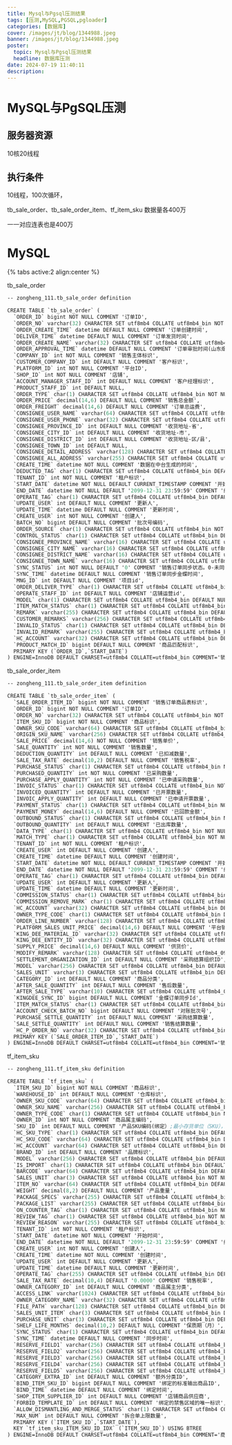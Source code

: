 ```yaml
---
title: Mysql与Pgsql压测结果
tags: [压测,MySQL,PGSQL,pgloader]
categories: [数据库]
cover: /images/jt/blog/1344988.jpeg
banner: /images/jt/blog/1344988.jpeg
poster:
  topic: Mysql与Pgsql压测结果
  headline: 数据库压测
date: 2024-07-19 11:40:11
description:
---
```

# MySQL与PgSQL压测

## 服务器资源

10核20线程

## 执行条件

10线程，100次循环，

tb_sale_order、tb_sale_order_item、tf_item_sku 数据量各400万

一一对应连表也是400万

# MySQL
{% tabs active:2 align:center %}

<!-- tab MySQL表信息 -->
tb_sale_order

~~~scheme
-- zongheng_111.tb_sale_order definition

CREATE TABLE `tb_sale_order` (
  `ORDER_ID` bigint NOT NULL COMMENT '订单ID',
  `ORDER_NO` varchar(32) CHARACTER SET utf8mb4 COLLATE utf8mb4_bin NOT NULL COMMENT '订单编号',
  `ORDER_CREATE_TIME` datetime DEFAULT NULL COMMENT '订单创建时间',
  `DELIVER_TIME` datetime DEFAULT NULL COMMENT '订单发货时间',
  `ORDER_CREATE_NAME` varchar(32) CHARACTER SET utf8mb4 COLLATE utf8mb4_bin DEFAULT NULL COMMENT '订单创建人名称',
  `ORDER_APPROVAL_TIME` datetime DEFAULT NULL COMMENT '订单审批时间(山东烟草)',
  `COMPANY_ID` int NOT NULL COMMENT '销售主体标识',
  `CUSTOMER_COMPANY_ID` int DEFAULT NULL COMMENT '客户标识',
  `PLATFORM_ID` int NOT NULL COMMENT '平台ID',
  `SHOP_ID` int NOT NULL COMMENT '店铺',
  `ACCOUNT_MANAGER_STAFF_ID` int DEFAULT NULL COMMENT '客户经理标识',
  `PRODUCT_STAFF_ID` int DEFAULT NULL,
  `ORDER_TYPE` char(1) CHARACTER SET utf8mb4 COLLATE utf8mb4_bin NOT NULL COMMENT '订单类型',
  `ORDER_PRICE` decimal(14,6) DEFAULT NULL COMMENT '销售总金额',
  `ORDER_FREIGHT` decimal(14,6) DEFAULT NULL COMMENT '订单总运费',
  `CONSIGNEE_USER_NAME` varchar(64) CHARACTER SET utf8mb4 COLLATE utf8mb4_bin NOT NULL COMMENT '收货人姓名',
  `CONSIGNEE_USER_PHONE` varchar(32) CHARACTER SET utf8mb4 COLLATE utf8mb4_bin NOT NULL COMMENT '收货人联系电话',
  `CONSIGNEE_PROVINCE_ID` int DEFAULT NULL COMMENT '收货地址-省',
  `CONSIGNEE_CITY_ID` int DEFAULT NULL COMMENT '收货地址-市',
  `CONSIGNEE_DISTRICT_ID` int DEFAULT NULL COMMENT '收货地址-区/县',
  `CONSIGNEE_TOWN_ID` int DEFAULT NULL,
  `CONSIGNEE_DETAIL_ADDRESS` varchar(128) CHARACTER SET utf8mb4 COLLATE utf8mb4_bin DEFAULT NULL COMMENT '收货地址-详细地址',
  `CONSIGNEE_ALL_ADDRESS` varchar(255) CHARACTER SET utf8mb4 COLLATE utf8mb4_bin DEFAULT NULL COMMENT '收货地址全拼',
  `CREATE_TIME` datetime NOT NULL COMMENT '数据在中台生成的时间',
  `DEDUCTED_TAG` char(1) CHARACTER SET utf8mb4 COLLATE utf8mb4_bin DEFAULT NULL COMMENT '被扣减标记;0:未被扣减 1:已被扣减',
  `TENANT_ID` int NOT NULL COMMENT '租户标识',
  `START_DATE` datetime NOT NULL DEFAULT CURRENT_TIMESTAMP COMMENT '开始时间',
  `END_DATE` datetime NOT NULL DEFAULT '2099-12-31 23:59:59' COMMENT '结束时间',
  `OPERATE_TAG` char(1) CHARACTER SET utf8mb4 COLLATE utf8mb4_bin DEFAULT NULL COMMENT '操作标记',
  `UPDATE_USER` int DEFAULT NULL COMMENT '更新人',
  `UPDATE_TIME` datetime DEFAULT NULL COMMENT '更新时间',
  `CREATE_USER` int NOT NULL COMMENT '创建人',
  `BATCH_NO` bigint DEFAULT NULL COMMENT '批次号编码',
  `ORDER_SOURCE` char(1) CHARACTER SET utf8mb4 COLLATE utf8mb4_bin NOT NULL DEFAULT '0' COMMENT '订单来源',
  `CONTROL_STATUS` char(1) CHARACTER SET utf8mb4 COLLATE utf8mb4_bin DEFAULT '0' COMMENT '订单状态',
  `CONSIGNEE_PROVINCE_NAME` varchar(16) CHARACTER SET utf8mb4 COLLATE utf8mb4_bin DEFAULT NULL COMMENT '省-名称',
  `CONSIGNEE_CITY_NAME` varchar(16) CHARACTER SET utf8mb4 COLLATE utf8mb4_bin DEFAULT NULL COMMENT '城市-名称',
  `CONSIGNEE_DISTRICT_NAME` varchar(16) CHARACTER SET utf8mb4 COLLATE utf8mb4_bin DEFAULT NULL COMMENT '区/县-名称',
  `CONSIGNEE_TOWN_NAME` varchar(16) CHARACTER SET utf8mb4 COLLATE utf8mb4_bin DEFAULT NULL COMMENT '街道-名称',
  `SYNC_STATUS` int NOT NULL DEFAULT '0' COMMENT '销售订单同步状态。0-未同步  1-已同步',
  `SYNC_TIME` datetime DEFAULT NULL COMMENT '销售订单同步金蝶时间',
  `MNG_ID` int DEFAULT NULL COMMENT '项目id',
  `ORDER_DELIVER_TYPE` char(1) CHARACTER SET utf8mb4 COLLATE utf8mb4_bin DEFAULT NULL COMMENT '订单销售类型：0-直运单; 1-标准销售单',
  `OPERATE_STAFF_ID` int DEFAULT NULL COMMENT '店铺运营id',
  `MODEL` char(1) CHARACTER SET utf8mb4 COLLATE utf8mb4_bin DEFAULT NULL COMMENT '模式',
  `ITEM_MATCH_STATUS` char(1) CHARACTER SET utf8mb4 COLLATE utf8mb4_bin DEFAULT '1' COMMENT '商品匹配状态：0-未匹配  1-已匹配',
  `REMARK` varchar(255) CHARACTER SET utf8mb4 COLLATE utf8mb4_bin DEFAULT NULL COMMENT '备注说明',
  `CUSTOMER_REMARKS` varchar(256) CHARACTER SET utf8mb4 COLLATE utf8mb4_bin DEFAULT NULL COMMENT '客户备注',
  `INVALID_STATUS` char(1) CHARACTER SET utf8mb4 COLLATE utf8mb4_bin DEFAULT '1' COMMENT '销售订单作废状态：0-作废  1-正常',
  `INVALID_REMARK` varchar(255) CHARACTER SET utf8mb4 COLLATE utf8mb4_bin DEFAULT NULL COMMENT '作废说明',
  `HC_ACCOUNT` varchar(32) CHARACTER SET utf8mb4 COLLATE utf8mb4_bin DEFAULT NULL COMMENT '慧采账号',
  `PRODUCT_MATCH_ID` bigint DEFAULT NULL COMMENT '商品匹配标识',
  PRIMARY KEY (`ORDER_ID`,`START_DATE`)
) ENGINE=InnoDB DEFAULT CHARSET=utf8mb4 COLLATE=utf8mb4_bin COMMENT='销售订单';
~~~

tb_sale_order_item

~~~scheme
-- zongheng_111.tb_sale_order_item definition

CREATE TABLE `tb_sale_order_item` (
  `SALE_ORDER_ITEM_ID` bigint NOT NULL COMMENT '销售订单商品表标识',
  `ORDER_ID` bigint NOT NULL COMMENT '订单ID',
  `ORDER_NO` varchar(32) CHARACTER SET utf8mb4 COLLATE utf8mb4_bin NOT NULL COMMENT '订单编号',
  `ITEM_SKU_ID` bigint NOT NULL COMMENT '商品标识',
  `OWNER_SKU_CODE` varchar(64) CHARACTER SET utf8mb4 COLLATE utf8mb4_bin DEFAULT NULL COMMENT '商品编码',
  `ORIGIN_SKU_NAME` varchar(256) CHARACTER SET utf8mb4 COLLATE utf8mb4_bin DEFAULT NULL COMMENT '原商品名称',
  `SALE_PRICE` decimal(14,6) NOT NULL COMMENT '销售单价',
  `SALE_QUANTITY` int NOT NULL COMMENT '销售数量',
  `DEDUCTION_QUANTITY` int DEFAULT NULL COMMENT '已扣减数量',
  `SALE_TAX_RATE` decimal(10,2) DEFAULT NULL COMMENT '销售税率',
  `PURCHASE_STATUS` char(1) CHARACTER SET utf8mb4 COLLATE utf8mb4_bin NOT NULL COMMENT '采购状态',
  `PURCHASED_QUANTITY` int NOT NULL COMMENT '已采购数量',
  `PURCHASE_APPLY_QUANTITY` int NOT NULL COMMENT '已申请采购数量',
  `INVOIC_STATUS` char(1) CHARACTER SET utf8mb4 COLLATE utf8mb4_bin NOT NULL COMMENT '开票状态',
  `INVOICED_QUANTITY` int DEFAULT NULL COMMENT '已开票数量',
  `INVOIC_APPLY_QUANTITY` int DEFAULT NULL COMMENT '已申请开票数量',
  `PAYMENT_STATUS` char(1) CHARACTER SET utf8mb4 COLLATE utf8mb4_bin NOT NULL COMMENT '回款状态',
  `PAYMENT_MONEY` decimal(14,6) DEFAULT NULL COMMENT '已回款金额',
  `OUTBOUND_STATUS` char(1) CHARACTER SET utf8mb4 COLLATE utf8mb4_bin NOT NULL COMMENT '出库状态',
  `OUTBOUND_QUANTITY` int DEFAULT NULL COMMENT '已出库数量',
  `DATA_TYPE` char(1) CHARACTER SET utf8mb4 COLLATE utf8mb4_bin NOT NULL COMMENT '商品来源类型;1.订单自带 2.补充采购',
  `MATCH_TYPE` char(1) CHARACTER SET utf8mb4 COLLATE utf8mb4_bin NOT NULL DEFAULT '0' COMMENT '店铺商品匹配类型 0-无供应商商品匹配   1-有供应商商品匹配   2-慧采商品只有当这个值为2时hc_account才有值',
  `TENANT_ID` int NOT NULL COMMENT '租户标识',
  `CREATE_USER` int DEFAULT NULL COMMENT '创建人',
  `CREATE_TIME` datetime DEFAULT NULL COMMENT '创建时间',
  `START_DATE` datetime NOT NULL DEFAULT CURRENT_TIMESTAMP COMMENT '开始时间',
  `END_DATE` datetime NOT NULL DEFAULT '2099-12-31 23:59:59' COMMENT '结束时间',
  `OPERATE_TAG` char(1) CHARACTER SET utf8mb4 COLLATE utf8mb4_bin DEFAULT NULL COMMENT '操作标记',
  `UPDATE_USER` int DEFAULT NULL COMMENT '更新人',
  `UPDATE_TIME` datetime DEFAULT NULL COMMENT '更新时间',
  `COMMISSION_STATUS` char(1) CHARACTER SET utf8mb4 COLLATE utf8mb4_bin DEFAULT '1' COMMENT '提成状态',
  `COMMISSION_REMOVE_MARK` char(1) CHARACTER SET utf8mb4 COLLATE utf8mb4_bin DEFAULT '0' COMMENT '提成剔除标记',
  `HC_ACCOUNT` varchar(32) CHARACTER SET utf8mb4 COLLATE utf8mb4_bin DEFAULT NULL COMMENT '慧采账号',
  `OWNER_TYPE_CODE` char(1) CHARACTER SET utf8mb4 COLLATE utf8mb4_bin DEFAULT NULL COMMENT '商品属主类型',
  `ORDER_LINE_NUMBER` varchar(128) CHARACTER SET utf8mb4 COLLATE utf8mb4_bin DEFAULT NULL COMMENT '订单行号',
  `PLATFORM_SALES_UNIT_PRICE` decimal(14,6) DEFAULT NULL COMMENT '平台销售单价',
  `KING_DEE_MATERIAL_ID` varchar(32) CHARACTER SET utf8mb4 COLLATE utf8mb4_bin DEFAULT NULL COMMENT '金蝶销售订单物料唯一主键',
  `KING_DEE_ENTITY_ID` varchar(32) CHARACTER SET utf8mb4 COLLATE utf8mb4_bin DEFAULT NULL COMMENT '金蝶分录行唯一编码',
  `SUPPLY_PRICE` decimal(14,6) DEFAULT NULL COMMENT '供货价',
  `MODIFY_REMARK` varchar(128) CHARACTER SET utf8mb4 COLLATE utf8mb4_0900_ai_ci DEFAULT NULL COMMENT '修改总价的商品记录下总价',
  `SETTLEMENT_ORGANIZATION_ID` int DEFAULT NULL COMMENT '采购结算组织ID',
  `MODEL` varchar(256) CHARACTER SET utf8mb4 COLLATE utf8mb4_bin DEFAULT NULL COMMENT '型号/规格',
  `SALES_UNIT` varchar(3) CHARACTER SET utf8mb4 COLLATE utf8mb4_bin DEFAULT NULL COMMENT '基本单位',
  `CATEGORY_ID` int DEFAULT NULL COMMENT '商品分类',
  `AFTER_SALE_QUANTITY` int DEFAULT NULL COMMENT '售后数量',
  `AFTER_SALE_TYPE` varchar(10) CHARACTER SET utf8mb4 COLLATE utf8mb4_0900_ai_ci DEFAULT NULL COMMENT 'SEND:补货,RETURN:退回',
  `KINGDEE_SYNC_ID` bigint DEFAULT NULL COMMENT '金蝶订单同步Id',
  `ITEM_MATCH_STATUS` char(1) CHARACTER SET utf8mb4 COLLATE utf8mb4_bin DEFAULT '1' COMMENT '商品匹配状态：0-未匹配  1-已匹配',
  `ACCOUNT_CHECK_BATCH_NO` bigint DEFAULT NULL COMMENT '对账批次号',
  `PURCHASE_SETTLE_QUANTITY` int DEFAULT NULL COMMENT '采购结算数量',
  `SALE_SETTLE_QUANTITY` int DEFAULT NULL COMMENT '销售结算数量',
  `HC_P_ORDER_NO` varchar(32) CHARACTER SET utf8mb4 COLLATE utf8mb4_bin DEFAULT NULL COMMENT '慧采父订单编号',
  PRIMARY KEY (`SALE_ORDER_ITEM_ID`,`START_DATE`)
) ENGINE=InnoDB DEFAULT CHARSET=utf8mb4 COLLATE=utf8mb4_bin COMMENT='销售订单商品';
~~~

tf_item_sku

~~~scheme
-- zongheng_111.tf_item_sku definition

CREATE TABLE `tf_item_sku` (
  `ITEM_SKU_ID` bigint NOT NULL COMMENT '商品标识',
  `WAREHOUSE_ID` int DEFAULT NULL COMMENT '仓库标识',
  `OWNER_SKU_CODE` varchar(64) CHARACTER SET utf8mb4 COLLATE utf8mb4_bin DEFAULT NULL COMMENT '商品编码（属主定义）',
  `OWNER_SKU_NAME` varchar(256) CHARACTER SET utf8mb4 COLLATE utf8mb4_bin NOT NULL COMMENT '商品名称（属主定义）',
  `OWNER_TYPE_CODE` char(1) CHARACTER SET utf8mb4 COLLATE utf8mb4_bin NOT NULL COMMENT '商品属主类型',
  `OWNER_ID` int NOT NULL COMMENT '商品属主编码',
  `SKU_ID` int DEFAULT NULL COMMENT '产品SKU编码(绑定）;最小存货单位（SKU），全称为Stock Keeping Unit，即库存进出计量的基本单元',
  `HC_SKU_TYPE` char(1) CHARACTER SET utf8mb4 COLLATE utf8mb4_bin DEFAULT '0' COMMENT '是否慧采商品，0否 1是',
  `HC_SKU_CODE` varchar(64) CHARACTER SET utf8mb4 COLLATE utf8mb4_bin DEFAULT NULL COMMENT '慧采商品编码',
  `HC_ACCOUNT` varchar(64) CHARACTER SET utf8mb4 COLLATE utf8mb4_bin DEFAULT '0' COMMENT '慧采账号',
  `BRAND_ID` int DEFAULT NULL COMMENT '品牌标识',
  `MODEL` varchar(256) CHARACTER SET utf8mb4 COLLATE utf8mb4_bin DEFAULT NULL COMMENT '型号',
  `IS_IMPORT` char(1) CHARACTER SET utf8mb4 COLLATE utf8mb4_bin DEFAULT NULL COMMENT '是否进口',
  `BARCODE` varchar(64) CHARACTER SET utf8mb4 COLLATE utf8mb4_bin DEFAULT NULL COMMENT '产品条形码',
  `SALES_UNIT` char(3) CHARACTER SET utf8mb4 COLLATE utf8mb4_bin NOT NULL COMMENT '基本单位',
  `ITEM_NO` varchar(64) CHARACTER SET utf8mb4 COLLATE utf8mb4_bin DEFAULT NULL COMMENT '货号',
  `WEIGHT` decimal(8,2) DEFAULT NULL COMMENT '产品重量',
  `PACKAGE_SPECS` varchar(255) CHARACTER SET utf8mb4 COLLATE utf8mb4_bin DEFAULT NULL COMMENT '包装规格',
  `PACKAGE_LIST` varchar(255) CHARACTER SET utf8mb4 COLLATE utf8mb4_bin DEFAULT NULL COMMENT '包装清单',
  `ON_COUNTER_TAG` char(1) CHARACTER SET utf8mb4 COLLATE utf8mb4_bin NOT NULL DEFAULT '1' COMMENT '上柜状态',
  `REVIEW_TAG` char(1) CHARACTER SET utf8mb4 COLLATE utf8mb4_bin NOT NULL COMMENT '审核状态',
  `REVIEW_REASON` varchar(255) CHARACTER SET utf8mb4 COLLATE utf8mb4_bin DEFAULT NULL COMMENT '审核原因;配置CONFIG_LIST',
  `TENANT_ID` int NOT NULL COMMENT '租户标识',
  `START_DATE` datetime NOT NULL COMMENT '开始时间',
  `END_DATE` datetime NOT NULL DEFAULT '2099-12-31 23:59:59' COMMENT '结束时间',
  `CREATE_USER` int NOT NULL COMMENT '创建人',
  `CREATE_TIME` datetime NOT NULL COMMENT '创建时间',
  `UPDATE_USER` int DEFAULT NULL COMMENT '更新人',
  `UPDATE_TIME` datetime DEFAULT NULL COMMENT '更新时间',
  `OPERATE_TAG` char(255) CHARACTER SET utf8mb4 COLLATE utf8mb4_bin DEFAULT NULL COMMENT '操作标记;1:新增，2修改 3：新增后即删除 4：修改后删除',
  `SALE_TAX_RATE` decimal(10,4) DEFAULT '0.0000' COMMENT '销售税率',
  `OWNER_CATEGORY_ID` int DEFAULT NULL COMMENT '商品属主分类',
  `ACCESS_LINK` varchar(1024) CHARACTER SET utf8mb4 COLLATE utf8mb4_bin DEFAULT NULL COMMENT '访问链接',
  `OWNER_CATEGORY_NAME` varchar(32) CHARACTER SET utf8mb4 COLLATE utf8mb4_bin DEFAULT NULL COMMENT '商品属主分类名称',
  `FILE_PATH` varchar(128) CHARACTER SET utf8mb4 COLLATE utf8mb4_bin DEFAULT NULL COMMENT '商品图片',
  `SALES_UNIT_ITEM` char(3) CHARACTER SET utf8mb4 COLLATE utf8mb4_bin DEFAULT NULL COMMENT '销售单位',
  `PURCHASE_UNIT` char(3) CHARACTER SET utf8mb4 COLLATE utf8mb4_bin DEFAULT NULL COMMENT '采购单位',
  `SHELF_LIFE_MONTHS` decimal(10,2) DEFAULT NULL COMMENT '保质期（月）',
  `SYNC_STATUS` char(1) CHARACTER SET utf8mb4 COLLATE utf8mb4_bin DEFAULT '0' COMMENT '同步状态 0未同步 1已同步',
  `SYNC_TIME` datetime DEFAULT NULL COMMENT '同步时间',
  `RESERVE_FIELD1` varchar(256) CHARACTER SET utf8mb4 COLLATE utf8mb4_bin DEFAULT NULL COMMENT '预留字段1',
  `RESERVE_FIELD2` varchar(256) CHARACTER SET utf8mb4 COLLATE utf8mb4_bin DEFAULT NULL COMMENT '预留字段2',
  `RESERVE_FIELD3` varchar(256) CHARACTER SET utf8mb4 COLLATE utf8mb4_bin DEFAULT NULL COMMENT '预留字段3',
  `RESERVE_FIELD4` varchar(256) CHARACTER SET utf8mb4 COLLATE utf8mb4_bin DEFAULT NULL COMMENT '预留字段4',
  `RESERVE_FIELD5` varchar(256) CHARACTER SET utf8mb4 COLLATE utf8mb4_bin DEFAULT NULL COMMENT '预留字段5',
  `CATEGORY_EXTRA_ID` int DEFAULT NULL COMMENT '额外分类ID',
  `BIND_ITEM_SKU_ID` bigint DEFAULT NULL COMMENT '绑定的标准输出商品ID',
  `BIND_TIME` datetime DEFAULT NULL COMMENT '绑定时间',
  `SHOP_ITEM_SUPPLIER_ID` int DEFAULT NULL COMMENT '店铺商品供应商',
  `FORBID_TEMPLATE_ID` int DEFAULT NULL COMMENT '绑定的禁售区域的唯一标识',
  `ALLOW_DISMANTLING_AND_MERGE_STATUS` char(1) CHARACTER SET utf8mb4 COLLATE utf8mb4_bin DEFAULT '0' COMMENT '拆合单规则是否允许：1-允许，0-不允许',
  `MAX_NUM` int DEFAULT NULL COMMENT '拆合单上限数量',
  PRIMARY KEY (`ITEM_SKU_ID`,`START_DATE`),
  KEY `tf_item_sku_ITEM_SKU_ID_IDX` (`ITEM_SKU_ID`) USING BTREE
) ENGINE=InnoDB DEFAULT CHARSET=utf8mb4 COLLATE=utf8mb4_bin COMMENT='商品SKU信息表;';
~~~

<!-- tab MySQL执行语句 ->
新·中台#(tb_sale_order)#分页查询

```sql
select
    ORDER_ID,
    ORDER_NO,
    ORDER_CREATE_TIME,
    DELIVER_TIME,
    ORDER_CREATE_NAME,
    ORDER_APPROVAL_TIME,
     COMPANY_ID,
     CUSTOMER_COMPANY_ID,
     PLATFORM_ID, SHOP_ID,
     ACCOUNT_MANAGER_STAFF_ID,
     PRODUCT_STAFF_ID,
     ORDER_TYPE,
     ORDER_PRICE
from tb_sale_order
limit 0,500;
```

新·中台#(tb_sale_order)#条件查询

```sql
select
    ORDER_ID,
    ORDER_NO,
    ORDER_CREATE_TIME,
    DELIVER_TIME,
    ORDER_CREATE_NAME,
    ORDER_APPROVAL_TIME,
     COMPANY_ID,
     CUSTOMER_COMPANY_ID,
     PLATFORM_ID, SHOP_ID,
     ACCOUNT_MANAGER_STAFF_ID,
     PRODUCT_STAFF_ID,
     ORDER_TYPE,
     ORDER_PRICE
from tb_sale_order tso
where tso.ORDER_ID = 100023;
```

新·中台#(tb_sale_order、tb_sale_order_item、tf_item_sku)#连表分页查询

```sql
select
    tso.ORDER_ID ,
    tso.ORDER_CREATE_NAME ,
    tso.START_DATE ,
    tsoi.SALE_ORDER_ITEM_ID ,
    tsoi.SALE_PRICE ,
    tsoi.SALE_QUANTITY ,
    tsoi.START_DATE ,
    tis.ITEM_SKU_ID ,
    tis.OWNER_SKU_NAME ,
    tis.START_DATE
from tb_sale_order tso
left join tb_sale_order_item tsoi on tso.ORDER_ID = tsoi.ORDER_ID
left join tf_item_sku tis on tsoi.ITEM_SKU_ID = tis.ITEM_SKU_ID
limit 0,1000;
```

<!-- tab MySQL执行结果 ->
| label                                                        | 样本 | 平均值 ms | 最小值 ms | 最大值 ms | 标准偏差           | 异常% | 吞吐量             | 接收 KB/sec        | 发送 KB/sec | 平均字节数 |
| ------------------------------------------------------------ | ---- | --------- | --------- | --------- | ------------------ | ----- | ------------------ | ------------------ | ----------- | ---------- |
| 新·中台#(tb_sale_order)#分页查询                             | 1000 | 5         | 2         | 431       | 19.89454495584154  | 0.0   | 2.4540539744631147 | 124.84759941372651 | 0.0         | 52095.0    |
| 新·中台#(tb_sale_order)#条件查询                             | 1000 | 0         | 0         | 4         | 0.4020149250960716 | 0.0   | 2.4567006510256726 | 0.74372773615035   | 0.0         | 310.0      |
| 新·中台#(tb_sale_order、tb_sale_order_item、tf_item_sku)#连表分页查询 | 1000 | 4047      | 3496      | 5816      | 372.96866342897783 | 0.0   | 2.435798442550476  | 263.58479044826    | 0.0         | 110810.0   |
| 总体                                                         | 3000 | 1351      | 0         | 5816      | 1918.7305292496276 | 0.0   | 7.299518718399167  | 387.8225740961979  | 0.0         | 54405.0    |
{% endtabs %}
# PgSQL
{% tabs active:2 align:center %}

<!-- tab PgSQL表信息 ->
tb_sale_order

~~~scheme
-- zongheng_111.tb_sale_order definition

-- Drop table

-- DROP TABLE zongheng_111.tb_sale_order;

CREATE TABLE zongheng_111.tb_sale_order (
	order_id int8 NOT NULL,
	order_no varchar(32) NOT NULL,
	order_create_time timestamptz NULL,
	deliver_time timestamptz NULL,
	order_create_name varchar(32) NULL,
	order_approval_time timestamptz NULL,
	company_id int4 NOT NULL,
	customer_company_id int4 NULL,
	platform_id int4 NOT NULL,
	shop_id int4 NOT NULL,
	account_manager_staff_id int4 NULL,
	product_staff_id int4 NULL,
	order_type bpchar(1) NOT NULL,
	order_price numeric(14, 6) NULL,
	order_freight numeric(14, 6) NULL,
	consignee_user_name varchar(64) NOT NULL,
	consignee_user_phone varchar(32) NOT NULL,
	consignee_province_id int4 NULL,
	consignee_city_id int4 NULL,
	consignee_district_id int4 NULL,
	consignee_town_id int4 NULL,
	consignee_detail_address varchar(128) NULL,
	consignee_all_address varchar(255) NULL,
	create_time timestamptz NOT NULL,
	deducted_tag bpchar(1) NULL,
	tenant_id int4 NOT NULL,
	start_date timestamptz NOT NULL DEFAULT CURRENT_TIMESTAMP,
	end_date timestamptz NOT NULL DEFAULT '2099-12-31 23:59:59+08'::timestamp with time zone,
	operate_tag bpchar(1) NULL,
	update_user int4 NULL,
	update_time timestamptz NULL,
	create_user int4 NOT NULL,
	batch_no int8 NULL,
	order_source bpchar(1) NOT NULL DEFAULT '0'::bpchar,
	control_status bpchar(1) NULL DEFAULT '0'::bpchar,
	consignee_province_name varchar(16) NULL,
	consignee_city_name varchar(16) NULL,
	consignee_district_name varchar(16) NULL,
	consignee_town_name varchar(16) NULL,
	sync_status int4 NOT NULL DEFAULT 0,
	sync_time timestamptz NULL,
	mng_id int4 NULL,
	order_deliver_type bpchar(1) NULL,
	operate_staff_id int4 NULL,
	model bpchar(1) NULL,
	item_match_status bpchar(1) NULL DEFAULT '1'::bpchar,
	remark varchar(255) NULL,
	customer_remarks varchar(256) NULL,
	invalid_status bpchar(1) NULL DEFAULT '1'::bpchar,
	invalid_remark varchar(255) NULL,
	hc_account varchar(32) NULL,
	product_match_id int8 NULL,
	CONSTRAINT idx_19683_primary PRIMARY KEY (order_id, start_date)
);
~~~

tb_sale_order_item

~~~scheme
-- zongheng_111.tb_sale_order_item definition

-- Drop table

-- DROP TABLE zongheng_111.tb_sale_order_item;

CREATE TABLE zongheng_111.tb_sale_order_item (
	sale_order_item_id int8 NOT NULL,
	order_id int8 NOT NULL,
	order_no varchar(32) NOT NULL,
	item_sku_id int8 NOT NULL,
	owner_sku_code varchar(64) NULL,
	origin_sku_name varchar(256) NULL,
	sale_price numeric(14, 6) NOT NULL,
	sale_quantity int4 NOT NULL,
	deduction_quantity int4 NULL,
	sale_tax_rate numeric(10, 2) NULL,
	purchase_status bpchar(1) NOT NULL,
	purchased_quantity int4 NOT NULL,
	purchase_apply_quantity int4 NOT NULL,
	invoic_status bpchar(1) NOT NULL,
	invoiced_quantity int4 NULL,
	invoic_apply_quantity int4 NULL,
	payment_status bpchar(1) NOT NULL,
	payment_money numeric(14, 6) NULL,
	outbound_status bpchar(1) NOT NULL,
	outbound_quantity int4 NULL,
	data_type bpchar(1) NOT NULL,
	match_type bpchar(1) NOT NULL DEFAULT '0'::bpchar,
	tenant_id int4 NOT NULL,
	create_user int4 NULL,
	create_time timestamptz NULL,
	start_date timestamptz NOT NULL DEFAULT CURRENT_TIMESTAMP,
	end_date timestamptz NOT NULL DEFAULT '2099-12-31 23:59:59+08'::timestamp with time zone,
	operate_tag bpchar(1) NULL,
	update_user int4 NULL,
	update_time timestamptz NULL,
	commission_status bpchar(1) NULL DEFAULT '1'::bpchar,
	commission_remove_mark bpchar(1) NULL DEFAULT '0'::bpchar,
	hc_account varchar(32) NULL,
	owner_type_code bpchar(1) NULL,
	order_line_number varchar(128) NULL,
	platform_sales_unit_price numeric(14, 6) NULL,
	king_dee_material_id varchar(32) NULL,
	king_dee_entity_id varchar(32) NULL,
	supply_price numeric(14, 6) NULL,
	modify_remark varchar(128) NULL,
	settlement_organization_id int4 NULL,
	model varchar(256) NULL,
	sales_unit varchar(3) NULL,
	category_id int4 NULL,
	after_sale_quantity int4 NULL,
	after_sale_type varchar(10) NULL,
	kingdee_sync_id int8 NULL,
	item_match_status bpchar(1) NULL DEFAULT '1'::bpchar,
	account_check_batch_no int8 NULL,
	purchase_settle_quantity int4 NULL,
	sale_settle_quantity int4 NULL,
	hc_p_order_no varchar(32) NULL,
	CONSTRAINT idx_19695_primary PRIMARY KEY (sale_order_item_id, start_date)
);
~~~

tf_item_sku

~~~scheme
-- zongheng_111.tf_item_sku definition

-- Drop table

-- DROP TABLE zongheng_111.tf_item_sku;

CREATE TABLE zongheng_111.tf_item_sku (
	item_sku_id int8 NOT NULL,
	warehouse_id int4 NULL,
	owner_sku_code varchar(64) NULL,
	owner_sku_name varchar(256) NOT NULL,
	owner_type_code bpchar(1) NOT NULL,
	owner_id int4 NOT NULL,
	sku_id int4 NULL,
	hc_sku_type bpchar(1) NULL DEFAULT '0'::bpchar,
	hc_sku_code varchar(64) NULL,
	hc_account varchar(64) NULL DEFAULT '0'::character varying,
	brand_id int4 NULL,
	model varchar(256) NULL,
	is_import bpchar(1) NULL,
	barcode varchar(64) NULL,
	sales_unit bpchar(3) NOT NULL,
	item_no varchar(64) NULL,
	weight numeric(8, 2) NULL,
	package_specs varchar(255) NULL,
	package_list varchar(255) NULL,
	on_counter_tag bpchar(1) NOT NULL DEFAULT '1'::bpchar,
	review_tag bpchar(1) NOT NULL,
	review_reason varchar(255) NULL,
	tenant_id int4 NOT NULL,
	start_date timestamptz NOT NULL,
	end_date timestamptz NOT NULL DEFAULT '2099-12-31 23:59:59+08'::timestamp with time zone,
	create_user int4 NOT NULL,
	create_time timestamptz NOT NULL,
	update_user int4 NULL,
	update_time timestamptz NULL,
	operate_tag bpchar(255) NULL,
	sale_tax_rate numeric(10, 4) NULL DEFAULT 0.0000,
	owner_category_id int4 NULL,
	access_link varchar(1024) NULL,
	owner_category_name varchar(32) NULL,
	file_path varchar(128) NULL,
	sales_unit_item bpchar(3) NULL,
	purchase_unit bpchar(3) NULL,
	shelf_life_months numeric(10, 2) NULL,
	sync_status bpchar(1) NULL DEFAULT '0'::bpchar,
	sync_time timestamptz NULL,
	reserve_field1 varchar(256) NULL,
	reserve_field2 varchar(256) NULL,
	reserve_field3 varchar(256) NULL,
	reserve_field4 varchar(256) NULL,
	reserve_field5 varchar(256) NULL,
	category_extra_id int4 NULL,
	bind_item_sku_id int8 NULL,
	bind_time timestamptz NULL,
	shop_item_supplier_id int4 NULL,
	forbid_template_id int4 NULL,
	allow_dismantling_and_merge_status bpchar(1) NULL DEFAULT '0'::bpchar,
	max_num int4 NULL,
	CONSTRAINT idx_19706_primary PRIMARY KEY (item_sku_id, start_date)
);
CREATE INDEX idx_19706_tf_item_sku_item_sku_id_idx ON zongheng_111.tf_item_sku USING btree (item_sku_id);
~~~

<!-- tab PgSQL执行语句 ->
新·中台#PGSQL(tb_sale_order)#分页查询

```sql
select
    ORDER_ID,
    ORDER_NO,
    ORDER_CREATE_TIME,
    DELIVER_TIME,
    ORDER_CREATE_NAME,
    ORDER_APPROVAL_TIME,
     COMPANY_ID,
     CUSTOMER_COMPANY_ID,
     PLATFORM_ID, SHOP_ID,
     ACCOUNT_MANAGER_STAFF_ID,
     PRODUCT_STAFF_ID,
     ORDER_TYPE,
     ORDER_PRICE
from tb_sale_order
limit 500
offset 0;
```

新·中台#PGSQL(tb_sale_order)#条件查询

```sql
select
    ORDER_ID,
    ORDER_NO,
    ORDER_CREATE_TIME,
    DELIVER_TIME,
    ORDER_CREATE_NAME,
    ORDER_APPROVAL_TIME,
     COMPANY_ID,
     CUSTOMER_COMPANY_ID,
     PLATFORM_ID, SHOP_ID,
     ACCOUNT_MANAGER_STAFF_ID,
     PRODUCT_STAFF_ID,
     ORDER_TYPE,
     ORDER_PRICE
from tb_sale_order tso
where tso.ORDER_ID = 100023;
```

新·中台#PGSQL(tb_sale_order、tb_sale_order_item、tf_item_sku)#连表分页查询

```sql
select
    tso.ORDER_ID ,
    tso.ORDER_CREATE_NAME ,
    tso.START_DATE ,
    tsoi.SALE_ORDER_ITEM_ID ,
    tsoi.SALE_PRICE ,
    tsoi.SALE_QUANTITY ,
    tsoi.START_DATE ,
    tis.ITEM_SKU_ID ,
    tis.OWNER_SKU_NAME ,
    tis.START_DATE
from tb_sale_order tso
left join tb_sale_order_item tsoi on tso.ORDER_ID = tsoi.ORDER_ID
left join tf_item_sku tis on tsoi.ITEM_SKU_ID = tis.ITEM_SKU_ID
limit 1000
offset 0;
```

<!-- tab PgSQL执行结果 ->
| label                                                        | 样本 | 平均值 ms | 最小值 ms | 最大值 ms | 标准偏差           | 异常% | 吞吐量             | 接收 KB/sec        | 发送 KB/sec | 平均字节数         |
| ------------------------------------------------------------ | ---- | --------- | --------- | --------- | ------------------ | ----- | ------------------ | ------------------ | ----------- | ------------------ |
| 新·中台#PGSQL(tb_sale_order)#分页查询                        | 1000 | 4         | 3         | 251       | 9.86334304381633   | 0.0   | 2.1433240813177155 | 117.31769019322067 | 0.0         | 56050.0            |
| 新·中台#PGSQL(tb_sale_order)#条件查询                        | 1000 | 0         | 0         | 11        | 0.5954149813365464 | 0.0   | 2.1445283431588473 | 0.6575995114764435 | 0.0         | 314.0              |
| 新·中台#PGSQL(tb_sale_order、tb_sale_order_item、tf_item_sku)#连表分页查询 | 1000 | 4398      | 1682      | 8430      | 2235.9899229895923 | 0.0   | 2.1361678857064734 | 267.7493209155669  | 0.0         | 128349.137         |
| 总体                                                         | 3000 | 1467      | 0         | 8430      | 2441.277049545631  | 0.0   | 6.404850606859595  | 385.1106925811815  | 0.0         | 61571.045666666665 |
{% endtabs %}
# 综合比对结果

| label                                                        | 样本 | 平均值 ms | 最小值 ms | 最大值 ms | 标准偏差           | 异常% | 吞吐量             | 接收 KB/sec        | 发送 KB/sec | 平均字节数         |
| ------------------------------------------------------------ | ---- | --------- | --------- | --------- | ------------------ | ----- | ------------------ | ------------------ | ----------- | ------------------ |
| 新·中台#MySQL(tb_sale_order)#分页查询                        | 1000 | 5         | 2         | 431       | 19.89454495584154  | 0.0   | 2.4540539744631147 | 124.84759941372651 | 0.0         | 52095.0            |
| 新·中台#MySQL(tb_sale_order)#条件查询                        | 1000 | 0         | 0         | 4         | 0.4020149250960716 | 0.0   | 2.4567006510256726 | 0.74372773615035   | 0.0         | 310.0              |
| 新·中台#MySQL(tb_sale_order、tb_sale_order_item、tf_item_sku)#连表分页查询 | 1000 | 4047      | 3496      | 5816      | 372.96866342897783 | 0.0   | 2.435798442550476  | 263.58479044826    | 0.0         | 110810.0           |
| MySQL总体                                                    | 3000 | 1351      | 0         | 5816      | 1918.7305292496276 | 0.0   | 7.299518718399167  | 387.8225740961979  | 0.0         | 54405.0            |
|                                                              |      |           |           |           |                    |       |                    |                    |             |                    |
| 新·中台#PGSQL(tb_sale_order)#分页查询                        | 1000 | 4         | 3         | 251       | 9.86334304381633   | 0.0   | 2.1433240813177155 | 117.31769019322067 | 0.0         | 56050.0            |
| 新·中台#PGSQL(tb_sale_order)#条件查询                        | 1000 | 0         | 0         | 11        | 0.5954149813365464 | 0.0   | 2.1445283431588473 | 0.6575995114764435 | 0.0         | 314.0              |
| 新·中台#PGSQL(tb_sale_order、tb_sale_order_item、tf_item_sku)#连表分页查询 | 1000 | 4398      | 1682      | 8430      | 2235.9899229895923 | 0.0   | 2.1361678857064734 | 267.7493209155669  | 0.0         | 128349.137         |
| PgSQL总体                                                    | 3000 | 1467      | 0         | 8430      | 2441.277049545631  | 0.0   | 6.404850606859595  | 385.1106925811815  | 0.0         | 61571.045666666665 |

# 附录

MySQL8同步数据至PgSQL15

~~~bash
 pgloader --debug --verbose mysql://zongheng_sdb:[password]@192.168.0.200:3165/zongheng_111 postgresql://postgres:[password]@192.168.0.200:5432/zongheng_111
~~~

防止GC建议执行

~~~bash
pgloader mysql://zongheng_sdb:[password]@192.168.0.200:3165/zongheng_111 postgresql://postgres:[password]@192.168.0.200:5432/zongheng_111
~~~



